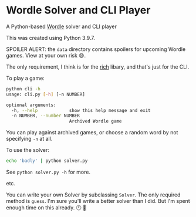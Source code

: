 # Wordle Solver and CLI Player

A Python-based [Wordle](https://www.powerlanguage.co.uk/wordle/) solver and CLI player

This was created using Python 3.9.7.

SPOILER ALERT: the `data` directory contains spoilers for upcoming Wordle games. View at your own risk 😅.

The only requirement, I think is for the [rich](https://pypi.org/project/rich/) libary, and that's just for the CLI.

To play a game:

```bash
python cli -h
usage: cli.py [-h] [-n NUMBER]

optional arguments:
  -h, --help            show this help message and exit
  -n NUMBER, --number NUMBER
                        Archived Wordle game
```

You can play against archived games, or choose a random word by not
specifying `-n` at all.

To use the solver:

```bash
echo 'badly' | python solver.py
```

See `python solver.py -h` for more.

etc.

You can write your own Solver by subclassing `Solver`. The only required method is `guess`. I'm
sure you'll write a better solver than I did. But I'm spent enough time on this already. :clock1: :vampire:
